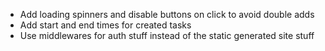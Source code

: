 - Add loading spinners and disable buttons on click to avoid double adds
- Add start and end times for created tasks
- Use middlewares for auth stuff instead of the static generated site stuff
